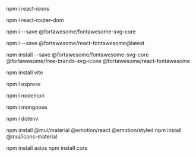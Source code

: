 
npm i react-icons

npm i react-router-dom

npm i --save @fortawesome/fontawesome-svg-core

npm i --save @fortawesome/react-fontawesome@latest

npm install --save @fortawesome/fontawesome-svg-core @fortawesome/free-brands-svg-icons @fortawesome/react-fontawesome

 npm install vite 

npm i express 

npm i nodemon

npm i mongoose

npm i dotenv

 

npm install @mui/material @emotion/react @emotion/styled
npm install @mui/icons-material

npm install axios
npm install cors
